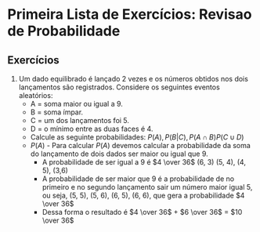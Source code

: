 # Primeira Lista de Exercícios: Revisao de Probabilidade

## Exercícios

1. Um dado equilibrado é lançado 2 vezes e os números obtidos nos dois lançamentos são registrados. Considere os seguintes eventos aleatórios:
   - A = soma maior ou igual a 9.
   - B = soma ı́mpar.
   - C = um dos lançamentos foi 5.
   - D = o mı́nimo entre as duas faces é 4.
   - Calcule as seguinte probabilidades: $P(A), P(B|C), P(A \cap B ) P(C \cup D)$
   - $P(A)$ - Para calcular $P(A)$ devemos calcular a probabilidade da soma do lançamento de dois dados ser maior ou igual que 9.
     - A probabilidade de ser igual a 9 é $4 \over 36$ (6, 3) (5, 4), (4, 5), (3,6)
     - A probabilidade de ser maior que 9 é a probabilidade de no primeiro e no segundo lançamento sair um número maior igual 5, ou seja, (5, 5), (5, 6), (6, 5), (6, 6), que gera a probabilidade $4 \over 36$
     - Dessa forma o resultado é $4 \over 36$ + $6 \over 36$ = $10 \over 36$